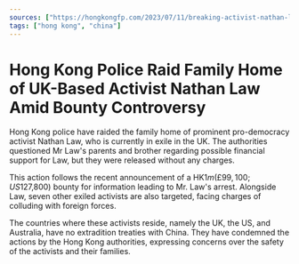 ```yaml
---
sources: ["https://hongkongfp.com/2023/07/11/breaking-activist-nathan-laws-family-taken-away-by-hong-kong-national-security-police-reports/", "https://www.bbc.com/news/world-asia-china-66161692"]
tags: ["hong kong", "china"]
---
```

# Hong Kong Police Raid Family Home of UK-Based Activist Nathan Law Amid Bounty Controversy

Hong Kong police have raided the family home of prominent pro-democracy activist Nathan Law, who is currently in exile in the UK. The authorities questioned Mr Law's parents and brother regarding possible financial support for Law, but they were released without any charges. 

This action follows the recent announcement of a HK$1m (£99,100; US$127,800) bounty for information leading to Mr. Law's arrest. Alongside Law, seven other exiled activists are also targeted, facing charges of colluding with foreign forces. 

The countries where these activists reside, namely the UK, the US, and Australia, have no extradition treaties with China. They have condemned the actions by the Hong Kong authorities, expressing concerns over the safety of the activists and their families.